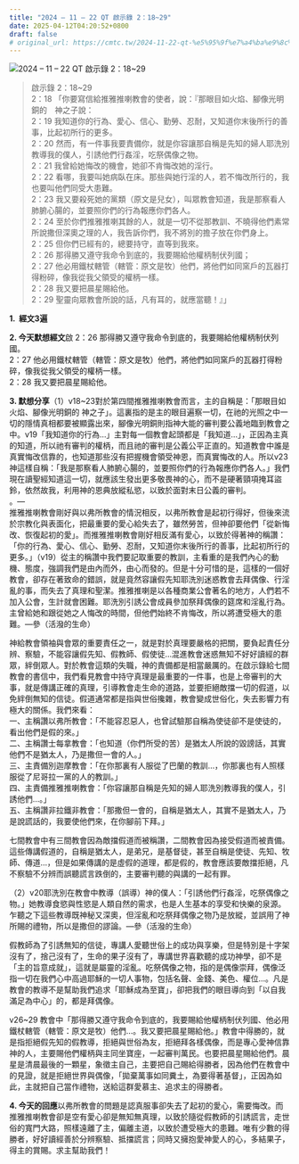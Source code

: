 ```yaml
---
title: "2024 – 11 – 22 QT 啟示錄 2：18~29"
date: 2025-04-12T04:20:52+0800
draft: false
# original_url: https://cmtc.tw/2024-11-22-qt-%e5%95%9f%e7%a4%ba%e9%8c%84-2%ef%bc%9a1829
---
```


![2024 – 11 – 22 QT 啟示錄 2：18~29](/images/qt.jpg  "2024 – 11 – 22 QT 啟示錄 2：18~29")

> 啟示錄 2：18~29  
> 2：18 「你要寫信給推雅推喇教會的使者，說：『那眼目如火焰、腳像光明銅的　神之子說：  
> 2：19 我知道你的行為、愛心、信心、勤勞、忍耐，又知道你末後所行的善事，比起初所行的更多。  
> 2：20 然而，有一件事我要責備你，就是你容讓那自稱是先知的婦人耶洗別教導我的僕人，引誘他們行姦淫，吃祭偶像之物。  
> 2：21 我曾給她悔改的機會，她卻不肯悔改她的淫行。  
> 2：22 看哪，我要叫她病臥在床。那些與她行淫的人，若不悔改所行的，我也要叫他們同受大患難。  
> 2：23 我又要殺死她的黨類（原文是兒女），叫眾教會知道，我是那察看人肺腑心腸的，並要照你們的行為報應你們各人。  
> 2：24 至於你們推雅推喇其餘的人，就是一切不從那教訓、不曉得他們素常所說撒但深奧之理的人，我告訴你們，我不將別的擔子放在你們身上。  
> 2：25 但你們已經有的，總要持守，直等到我來。  
> 2：26 那得勝又遵守我命令到底的，我要賜給他權柄制伏列國；  
> 2：27 他必用鐵杖轄管（轄管：原文是牧）他們，將他們如同窯戶的瓦器打得粉碎，像我從我父領受的權柄一樣。  
> 2：28 我又要把晨星賜給他。  
> 2：29 聖靈向眾教會所說的話，凡有耳的，就應當聽！』」

**1.  經文3遍**

**2. 今天默想經文**啟 2：26 那得勝又遵守我命令到底的，我要賜給他權柄制伏列國。  
2：27 他必用鐵杖轄管（轄管：原文是牧）他們，將他們如同窯戶的瓦器打得粉碎，像我從我父領受的權柄一樣。  
2：28 我又要把晨星賜給他。

**3. 默想分享**（1）v18~23對於第四間推雅推喇教會而言，主的自稱是：「那眼目如火焰、腳像光明銅的 神之子」。這裏指的是主的眼目遍察一切，在祂的光照之中一切的隱情真相都要被顯露出來，腳像光明銅則指神大能的審判要公義地臨到教會之中。v19「我知道你的行為…」主對每一個教會起頭都是「我知道…」，正因為主真的知道，所以祂有審判的權柄，而且祂的審判是公義公平正直的。知道教會中誰是真實悔改信靠的，也知道那些沒有把握機會領受神恩，而真實悔改的人。所以v23神這樣自稱：「我是那察看人肺腑心腸的，並要照你們的行為報應你們各人。」我們現在讀聖經知道這一切，就應該生發出更多敬畏神的心，而不是硬著頸項掩耳盜鈴，依然故我，利用神的恩典放縱私慾，以致於面對末日公義的審判。  
。—  
推雅推喇教會剛好與以弗所教會的情況相反，以弗所教會是起初行得好，但後來流於宗教化與表面化，把最重要的愛心給失去了，雖然勞苦，但神卻要他們「從新悔改、恢復起初的愛」。而推雅推喇教會剛好相反滿有愛心，以致於得著神的稱讚：「你的行為、愛心、信心、勤勞、忍耐，又知道你末後所行的善事，比起初所行的更多。」（v19）從主的稱讚中我們要記取重要的教訓，主看重的是我們內心的動機、態度，強調我們是由內而外，由心而發的。但是十分可惜的是，這樣的一個好教會，卻存在著致命的錯誤，就是竟然容讓假先知耶洗別迷惑教會去拜偶像、行淫亂的事，而失去了真理和聖潔。推雅推喇是以各種商業公會著名的地方，人們若不加入公會，生計就會困難。耶洗別引誘公會成員參加祭拜偶像的筵席和淫亂行為。主曾給她和跟從她之人悔改的時間，但他們始終不肯悔改，所以將遭受極大的患難。—參（活潑的生命）

神給教會領袖與會眾的重要責任之一，就是對於真理要嚴格的把關，要負起責任分辨、察驗，不能容讓假先知、假教師、假使徒…混進教會迷惑無知不好好讀經的群眾，絆倒眾人。對於教會這類的失職，神的責備都是相當嚴厲的。在啟示錄給七間教會的書信中，我們看見教會中持守真理是最重要的一件事，也是上帝審判的大事，就是傳講正確的真理，引導教會走生命的道路，並要拒絕敵擋一切的假道，以免絆倒無知的信徒。假道通常都是指與世俗攙雜，教會變成世俗化，失去影響力有極大的關係。我們來看：  
一、主稱讚以弗所教會：「不能容忍惡人，也曾試驗那自稱為使徒卻不是使徒的，看出他們是假的來。」  
二、主稱讚士每拿教會：「也知道（你們所受的苦）是猶太人所說的毀謗話，其實他們不是猶太人，乃是撒但一會的人。」  
三、主責備別迦摩教會：「在你那裏有人服從了巴蘭的教訓…，你那裏也有人照樣服從了尼哥拉一黨的人的教訓。」  
四、主責備推雅推喇教會：「你容讓那自稱是先知的婦人耶洗別教導我的僕人，引誘他們…。」  
五、主稱讚非拉鐵非教會：「那撒但一會的，自稱是猶太人，其實不是猶太人，乃是說謊話的，我要使他們來，在你腳前下拜。」

七間教會中有三間教會因為敵擋假道而被稱讚，二間教會因為接受假道而被責備。這些傳講假道的，自稱是猶太人，是弟兄，是基督徒，甚至自稱是使徒、先知、牧師、傳道…，但是如果傳講的是虛假的道理，都是假的，教會應該要敵擋拒絕，凡不察驗不分辨而誤聽謊言跌倒的，主要審判聽的與講的一起有罪。

（2）v20耶洗別在教會中教導（誤導）神的僕人：「引誘他們行姦淫，吃祭偶像之物。」她教導食慾與性慾是人類自然的需求，也是人生基本的享受和快樂的泉源。乍聽之下這些教導既神秘又深奧，但淫亂和吃祭拜偶像之物乃是放縱，並誤用了神所賜的禮物，所以是撒但的謬論。—參（活潑的生命）

假教師為了引誘無知的信徒，專講人愛聽世俗上的成功與享樂，但是特別是十字架沒有了，捨己沒有了，生命的果子沒有了，專講世界喜歡聽的成功神學，卻不是「主的旨意成就」，這就是屬靈的淫亂。吃祭偶像之物，指的是偶像崇拜，偶像泛指一切在我們心中高過耶穌的一切人事物，包括名聲、金錢、美色、權位…。凡是教會的教導不是幫助我們追求「耶穌成為至寶」，卻把我們的眼目導向到「以自我滿足為中心」的，都是拜偶像。

v26~29 教會中「那得勝又遵守我命令到底的，我要賜給他權柄制伏列國、他必用鐵杖轄管（轄管：原文是牧）他們…。我又要把晨星賜給他。」教會中得勝的，就是指拒絕假先知的假教導，拒絕與世俗為友，拒絕拜各樣偶像，而是專心愛神信靠神的人，主要賜他們權柄與主同坐寶座，一起審判萬民。也要把晨星賜給他們。晨星是清晨最後的一顆星，象徵主自己，主要把自己賜給得勝者，因為他們在教會中的見證，就是拒絕世界與偶像，「拋棄萬事如同糞土，為要得著基督」，正因為如此，主就把自己當作禮物，送給這群愛慕主、追求主的得勝者。

**4. 今天的回應**以弗所教會的問題是認真服事卻失去了起初的愛心，需要悔改。而推雅推喇教會卻是空有愛心卻是無知無真理，以致於隨從假教師的引誘謊言，走世俗的寬門大路，照樣遠離了主，偏離主道，以致於遭受極大的患難。唯有少數的得勝者，好好讀經善於分辨察驗、抵擋謊言；同時又擁抱愛神愛人的心，多結果子，得主的賞賜。求主幫助我們！